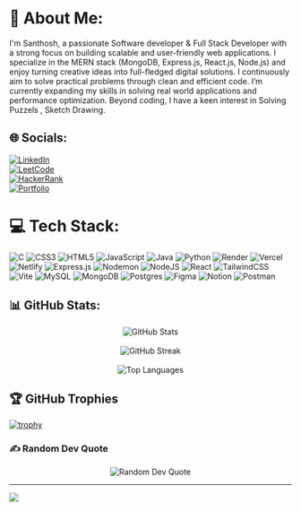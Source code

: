 # 💫 About Me:
I'm Santhosh, a passionate Software developer & Full Stack Developer with a strong focus on building scalable and user-friendly web applications. I specialize in the MERN stack (MongoDB, Express.js, React.js, Node.js) and enjoy turning creative ideas into full-fledged digital solutions. I continuously aim to solve practical problems through clean and efficient code. I’m currently expanding my skills in solving real world applications and performance optimization. Beyond coding, I have a keen interest in Solving Puzzels , Sketch Drawing.


## 🌐 Socials:

[![LinkedIn](https://img.shields.io/badge/LinkedIn-%230077B5.svg?logo=linkedin&logoColor=white)](https://linkedin.com/in/santhosh192005)  
[![LeetCode](https://img.shields.io/badge/LeetCode-%23FFA116.svg?logo=leetcode&logoColor=white)](https://leetcode.com/Santhosh_S2005)  
[![HackerRank](https://img.shields.io/badge/HackerRank-%232EC866.svg?logo=HackerRank&logoColor=white)](https://www.hackerrank.com/22CSR178SANTH)  
[![Portfolio](https://img.shields.io/badge/Portfolio-%2312100E.svg?logo=firefox&logoColor=white)](https://santhoshshan.vercel.app)


# 💻 Tech Stack:
![C](https://img.shields.io/badge/c-%2300599C.svg?style=for-the-badge&logo=c&logoColor=white) ![CSS3](https://img.shields.io/badge/css3-%231572B6.svg?style=for-the-badge&logo=css3&logoColor=white) ![HTML5](https://img.shields.io/badge/html5-%23E34F26.svg?style=for-the-badge&logo=html5&logoColor=white) ![JavaScript](https://img.shields.io/badge/javascript-%23323330.svg?style=for-the-badge&logo=javascript&logoColor=%23F7DF1E) ![Java](https://img.shields.io/badge/java-%23ED8B00.svg?style=for-the-badge&logo=openjdk&logoColor=white) ![Python](https://img.shields.io/badge/python-3670A0?style=for-the-badge&logo=python&logoColor=ffdd54) ![Render](https://img.shields.io/badge/Render-%46E3B7.svg?style=for-the-badge&logo=render&logoColor=white) ![Vercel](https://img.shields.io/badge/vercel-%23000000.svg?style=for-the-badge&logo=vercel&logoColor=white) ![Netlify](https://img.shields.io/badge/netlify-%23000000.svg?style=for-the-badge&logo=netlify&logoColor=#00C7B7) ![Express.js](https://img.shields.io/badge/express.js-%23404d59.svg?style=for-the-badge&logo=express&logoColor=%2361DAFB) ![Nodemon](https://img.shields.io/badge/NODEMON-%23323330.svg?style=for-the-badge&logo=nodemon&logoColor=%BBDEAD) ![NodeJS](https://img.shields.io/badge/node.js-6DA55F?style=for-the-badge&logo=node.js&logoColor=white) ![React](https://img.shields.io/badge/react-%2320232a.svg?style=for-the-badge&logo=react&logoColor=%2361DAFB) ![TailwindCSS](https://img.shields.io/badge/tailwindcss-%2338B2AC.svg?style=for-the-badge&logo=tailwind-css&logoColor=white) ![Vite](https://img.shields.io/badge/vite-%23646CFF.svg?style=for-the-badge&logo=vite&logoColor=white) ![MySQL](https://img.shields.io/badge/mysql-4479A1.svg?style=for-the-badge&logo=mysql&logoColor=white) ![MongoDB](https://img.shields.io/badge/MongoDB-%234ea94b.svg?style=for-the-badge&logo=mongodb&logoColor=white) ![Postgres](https://img.shields.io/badge/postgres-%23316192.svg?style=for-the-badge&logo=postgresql&logoColor=white) ![Figma](https://img.shields.io/badge/figma-%23F24E1E.svg?style=for-the-badge&logo=figma&logoColor=white) ![Notion](https://img.shields.io/badge/Notion-%23000000.svg?style=for-the-badge&logo=notion&logoColor=white) ![Postman](https://img.shields.io/badge/Postman-FF6C37?style=for-the-badge&logo=postman&logoColor=white)

## 📊 GitHub Stats:

<div align="center">
  <img src="https://github-readme-stats.vercel.app/api?username=Santhosh-Shanmugam&theme=dark&hide_border=false&include_all_commits=true&count_private=true" alt="GitHub Stats" />
</div>
<br/>
<div align="center">
  <img src="https://nirzak-streak-stats.vercel.app/?user=Santhosh-Shanmugam&theme=dark&hide_border=false" alt="GitHub Streak" />
</div>
<br/>
<div align="center">
  <img src="https://github-readme-stats.vercel.app/api/top-langs/?username=Santhosh-Shanmugam&theme=dark&hide_border=false&include_all_commits=true&count_private=true&layout=compact" alt="Top Languages" />
</div>

## 🏆 GitHub Trophies

[![trophy](https://github-profile-trophy.vercel.app/?username=Santhosh-Shanmugam&theme=gruvbox&no-frame=true&title=Stars,Commits,Followers,Repositories)](https://github.com/ryo-ma/github-profile-trophy)

### ✍️ Random Dev Quote
<p align="center">
  <img src="https://quotes-github-readme.vercel.app/api?type=vertical&theme=radical" alt="Random Dev Quote" />
</p>

---
[![](https://visitcount.itsvg.in/api?id=Santhosh-Shanmugam&icon=5&color=0)](https://visitcount.itsvg.in)

<!-- Proudly created with GPRM ( https://gprm.itsvg.in ) -->
